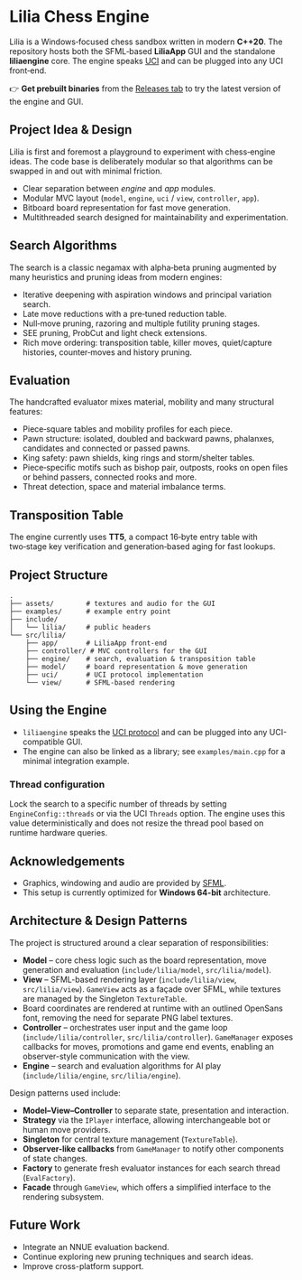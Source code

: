 # Lilia Chess Engine

Lilia is a Windows‑focused chess sandbox written in modern **C++20**. The repository hosts both the SFML‑based **LiliaApp** GUI and the standalone **liliaengine** core. The engine speaks [UCI](https://en.wikipedia.org/wiki/Universal_Chess_Interface) and can be plugged into any UCI front‑end.

👉 **Get prebuilt binaries** from the [Releases tab](https://github.com/JustAnoAim/Lilia/releases) to try the latest version of the engine and GUI.

## Project Idea & Design
Lilia is first and foremost a playground to experiment with chess‑engine ideas. The code base is deliberately modular so that algorithms can be swapped in and out with minimal friction.

- Clear separation between *engine* and *app* modules.
- Modular MVC layout (`model`, `engine`, `uci` / `view`, `controller`, `app`).
- Bitboard board representation for fast move generation.
- Multithreaded search designed for maintainability and experimentation.

## Search Algorithms
The search is a classic negamax with alpha‑beta pruning augmented by many heuristics and pruning ideas from modern engines:

- Iterative deepening with aspiration windows and principal variation search.
- Late move reductions with a pre‑tuned reduction table.
- Null‑move pruning, razoring and multiple futility pruning stages.
- SEE pruning, ProbCut and light check extensions.
- Rich move ordering: transposition table, killer moves, quiet/capture histories, counter‑moves and history pruning.

## Evaluation
The handcrafted evaluator mixes material, mobility and many structural features:

- Piece‑square tables and mobility profiles for each piece.
- Pawn structure: isolated, doubled and backward pawns, phalanxes, candidates and connected or passed pawns.
- King safety: pawn shields, king rings and storm/shelter tables.
- Piece‑specific motifs such as bishop pair, outposts, rooks on open files or behind passers, connected rooks and more.
- Threat detection, space and material imbalance terms.

## Transposition Table
The engine currently uses **TT5**, a compact 16‑byte entry table with two‑stage key verification and generation‑based aging for fast lookups.

## Project Structure
```
.
├── assets/        # textures and audio for the GUI
├── examples/      # example entry point
├── include/
│   └── lilia/     # public headers
└── src/lilia/
    ├── app/       # LiliaApp front-end
    ├── controller/ # MVC controllers for the GUI
    ├── engine/    # search, evaluation & transposition table
    ├── model/     # board representation & move generation
    ├── uci/       # UCI protocol implementation
    └── view/      # SFML-based rendering
```

## Using the Engine
- `liliaengine` speaks the [UCI protocol](https://en.wikipedia.org/wiki/Universal_Chess_Interface) and can be plugged into any UCI-compatible GUI.
- The engine can also be linked as a library; see `examples/main.cpp` for a minimal integration example.

### Thread configuration
Lock the search to a specific number of threads by setting `EngineConfig::threads` or via the UCI `Threads` option. The engine
uses this value deterministically and does not resize the thread pool based on runtime hardware queries.

## Acknowledgements
- Graphics, windowing and audio are provided by [SFML](https://www.sfml-dev.org/).
- This setup is currently optimized for **Windows 64-bit** architecture.

## Architecture & Design Patterns

The project is structured around a clear separation of responsibilities:

- **Model** – core chess logic such as the board representation, move generation and evaluation (`include/lilia/model`, `src/lilia/model`).
- **View** – SFML-based rendering layer (`include/lilia/view`, `src/lilia/view`). `GameView` acts as a façade over SFML, while textures are managed by the Singleton `TextureTable`.
- Board coordinates are rendered at runtime with an outlined OpenSans font, removing the need for separate PNG label textures.
- **Controller** – orchestrates user input and the game loop (`include/lilia/controller`, `src/lilia/controller`). `GameManager` exposes callbacks for moves, promotions and game end events, enabling an observer-style communication with the view.
- **Engine** – search and evaluation algorithms for AI play (`include/lilia/engine`, `src/lilia/engine`).

Design patterns used include:

- **Model–View–Controller** to separate state, presentation and interaction.
- **Strategy** via the `IPlayer` interface, allowing interchangeable bot or human move providers.
- **Singleton** for central texture management (`TextureTable`).
- **Observer-like callbacks** from `GameManager` to notify other components of state changes.
- **Factory** to generate fresh evaluator instances for each search thread (`EvalFactory`).
- **Facade** through `GameView`, which offers a simplified interface to the rendering subsystem.

## Future Work
- Integrate an NNUE evaluation backend.
- Continue exploring new pruning techniques and search ideas.
- Improve cross-platform support.
